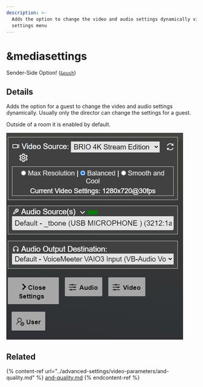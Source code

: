 ```yaml
---
description: >-
  Adds the option to change the video and audio settings dynamically via the
  settings menu
---
```


# \&mediasettings

Sender-Side Option! ([`&push`](../source-settings/push.md))

## Details

Adds the option for a guest to change the video and audio settings dynamically. Usually only the director can change the settings for a guest.

Outside of a room it is enabled by default.

![](<../.gitbook/assets/image (2) (1).png>)

## Related

{% content-ref url="../advanced-settings/video-parameters/and-quality.md" %}
[and-quality.md](../advanced-settings/video-parameters/and-quality.md)
{% endcontent-ref %}
